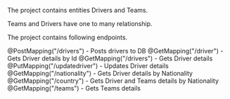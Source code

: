 The project contains entities Drivers and Teams.

Teams and Drivers have one to many relationship.

The project contains following endpoints.

@PostMapping("/drivers")     - Posts drivers to DB
@GetMapping("/driver")       - Gets Driver details by Id
@GetMapping("/drivers")      - Gets Driver details
@PutMapping("/updatedriver") - Updates Driver details
@GetMapping("/nationality")  - Gets Driver details by Nationality
@GetMapping("/country")      - Gets Driver and Teams details by Nationality
@GetMapping("/teams")        - Gets Teams details
	
